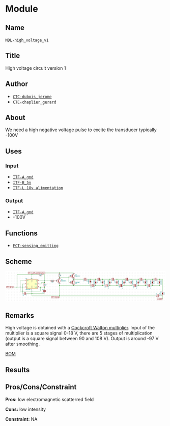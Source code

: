 # Module
<!---![](viewme.png)--->

## Name
[`MDL-high_voltage_v1`]()

## Title
High voltage circuit version 1

## Author
* [`CTC-dubois_jerome`]()
* [`CTC-chaplier_gerard`]()

## About
We need a high negative voltage pulse to excite the transducer typically -100V

## Uses
### Input
* [`ITF-A_gnd`]()
* [`ITF-B_5v`]()
* [`ITF-L_18v_alimentation`]()

### Output
* [`ITF-A_gnd`]()
* -100V

## Functions
* [`FCT-sensing_emitting`]()

## Scheme
![](./images/scheme.png)

## Remarks

High voltage is obtained with a [Cockcroft Walton multiplier](https://en.wikipedia.org/wiki/Cockcroft%E2%80%93Walton_generator). Input of the multiplier is a square signal 0-18 V, there are 5 stages of multiplication (output is a square signal between 90 and 108 V). Output is around -97 V after smoothing.

[BOM](./src/MDL-high_voltage_v1.csv)

## Results

## Pros/Cons/Constraint

**Pros:** low electromagnetic scatterred field

**Cons:** low intensity

**Constraint:** NA
